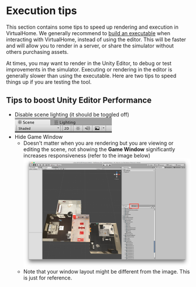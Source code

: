 # Execution tips
This section contains some tips to speed up rendering and execution in VirtualHome. We generally recommend to [build an executable](build_exec.md) when interacting with VirtualHome, instead of using the editor. This will be faster and will allow you to render in a server, or share the simulator without others purchasing assets.

At times, you may want to render in the Unity Editor, to debug or test improvements in the simulator. Executing or rendering in the editor is generally slower than using the executable. Here are two tips to speed things up if you are testing the tool.


## Tips to boost Unity Editor Performance
* Disable scene lighting (it should be toggled off)
![alt text](assets/scene_lighting.png "Scene Lighting")
* Hide Game Window
  * Doesn't matter when you are rendering but you are viewing or editing the scene, not showing the __Game Window__ significantly increases responsiveness (refer to the image below)
  ![alt text](assets/hide_game_view.png "Workspace")
  * Note that your window layout might be different from the image. This is just for reference. 
